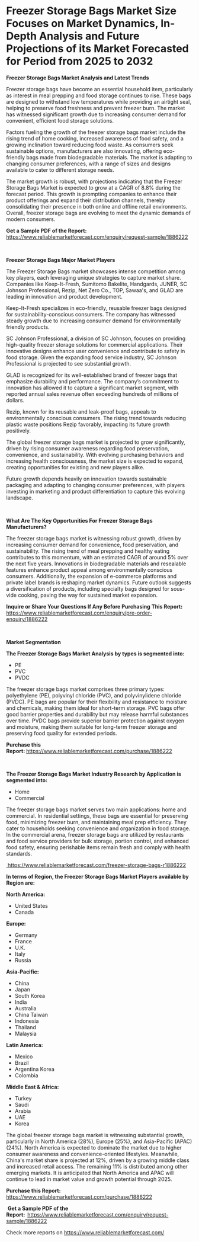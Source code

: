 <p><h1>Freezer Storage Bags Market Size Focuses on Market Dynamics, In-Depth Analysis and Future Projections of its Market Forecasted for Period from 2025 to 2032</h1></p><p><strong>Freezer Storage Bags Market Analysis and Latest Trends</strong></p>
<p><p>Freezer storage bags have become an essential household item, particularly as interest in meal prepping and food storage continues to rise. These bags are designed to withstand low temperatures while providing an airtight seal, helping to preserve food freshness and prevent freezer burn. The market has witnessed significant growth due to increasing consumer demand for convenient, efficient food storage solutions.</p><p>Factors fueling the growth of the freezer storage bags market include the rising trend of home cooking, increased awareness of food safety, and a growing inclination toward reducing food waste. As consumers seek sustainable options, manufacturers are also innovating, offering eco-friendly bags made from biodegradable materials. The market is adapting to changing consumer preferences, with a range of sizes and designs available to cater to different storage needs.</p><p>The market growth is robust, with projections indicating that the Freezer Storage Bags Market is expected to grow at a CAGR of 8.8% during the forecast period. This growth is prompting companies to enhance their product offerings and expand their distribution channels, thereby consolidating their presence in both online and offline retail environments. Overall, freezer storage bags are evolving to meet the dynamic demands of modern consumers.</p></p>
<p><strong>Get a Sample PDF of the Report:&nbsp;</strong> <a href="https://www.reliablemarketforecast.com/enquiry/request-sample/1886222?utm_campaign=3049&utm_medium=2&utm_source=Github&utm_content=ia&utm_term=05042025&utm_id=freezer-storage-bags">https://www.reliablemarketforecast.com/enquiry/request-sample/1886222</a></p>
<p>&nbsp;</p>
<p><strong>Freezer Storage Bags Major Market Players</strong></p>
<p><p>The Freezer Storage Bags market showcases intense competition among key players, each leveraging unique strategies to capture market share. Companies like Keep-It-Fresh, Sumitomo Bakelite, Handgards, JUNER, SC Johnson Professional, Rezip, Net Zero Co., TOP, Sawaa's, and GLAD are leading in innovation and product development.</p><p>Keep-It-Fresh specializes in eco-friendly, reusable freezer bags designed for sustainability-conscious consumers. The company has witnessed steady growth due to increasing consumer demand for environmentally friendly products. </p><p>SC Johnson Professional, a division of SC Johnson, focuses on providing high-quality freezer storage solutions for commercial applications. Their innovative designs enhance user convenience and contribute to safety in food storage. Given the expanding food service industry, SC Johnson Professional is projected to see substantial growth.</p><p>GLAD is recognized for its well-established brand of freezer bags that emphasize durability and performance. The company’s commitment to innovation has allowed it to capture a significant market segment, with reported annual sales revenue often exceeding hundreds of millions of dollars. </p><p>Rezip, known for its reusable and leak-proof bags, appeals to environmentally conscious consumers. The rising trend towards reducing plastic waste positions Rezip favorably, impacting its future growth positively.</p><p>The global freezer storage bags market is projected to grow significantly, driven by rising consumer awareness regarding food preservation, convenience, and sustainability. With evolving purchasing behaviors and increasing health consciousness, the market size is expected to expand, creating opportunities for existing and new players alike. </p><p>Future growth depends heavily on innovation towards sustainable packaging and adapting to changing consumer preferences, with players investing in marketing and product differentiation to capture this evolving landscape.</p></p>
<p>&nbsp;</p>
<p><strong>What Are The Key Opportunities For Freezer Storage Bags Manufacturers?</strong></p>
<p><p>The freezer storage bags market is witnessing robust growth, driven by increasing consumer demand for convenience, food preservation, and sustainability. The rising trend of meal prepping and healthy eating contributes to this momentum, with an estimated CAGR of around 5% over the next five years. Innovations in biodegradable materials and resealable features enhance product appeal among environmentally conscious consumers. Additionally, the expansion of e-commerce platforms and private label brands is reshaping market dynamics. Future outlook suggests a diversification of products, including specialty bags designed for sous-vide cooking, paving the way for sustained market expansion.</p></p>
<p><strong>Inquire or Share Your Questions If Any Before Purchasing This Report:</strong> <a href="https://www.reliablemarketforecast.com/enquiry/pre-order-enquiry/1886222?utm_campaign=3049&utm_medium=2&utm_source=Github&utm_content=ia&utm_term=05042025&utm_id=freezer-storage-bags">https://www.reliablemarketforecast.com/enquiry/pre-order-enquiry/1886222</a></p>
<p>&nbsp;</p>
<p><strong>Market Segmentation</strong></p>
<p><strong>The Freezer Storage Bags Market Analysis by types is segmented into:</strong></p>
<p><ul><li>PE</li><li>PVC</li><li>PVDC</li></ul></p>
<p><p>The freezer storage bags market comprises three primary types: polyethylene (PE), polyvinyl chloride (PVC), and polyvinylidene chloride (PVDC). PE bags are popular for their flexibility and resistance to moisture and chemicals, making them ideal for short-term storage. PVC bags offer good barrier properties and durability but may release harmful substances over time. PVDC bags provide superior barrier protection against oxygen and moisture, making them suitable for long-term freezer storage and preserving food quality for extended periods.</p></p>
<p><strong>Purchase this Report:&nbsp;</strong><a href="https://www.reliablemarketforecast.com/purchase/1886222?utm_campaign=3049&utm_medium=2&utm_source=Github&utm_content=ia&utm_term=05042025&utm_id=freezer-storage-bags">https://www.reliablemarketforecast.com/purchase/1886222</a></p>
<p>&nbsp;</p>
<p><strong>The Freezer Storage Bags Market Industry Research by Application is segmented into:</strong></p>
<p><ul><li>Home</li><li>Commercial</li></ul></p>
<p><p>The freezer storage bags market serves two main applications: home and commercial. In residential settings, these bags are essential for preserving food, minimizing freezer burn, and maintaining meal prep efficiency. They cater to households seeking convenience and organization in food storage. In the commercial arena, freezer storage bags are utilized by restaurants and food service providers for bulk storage, portion control, and enhanced food safety, ensuring perishable items remain fresh and comply with health standards.</p></p>
<p><a href="https://www.reliablemarketforecast.com/freezer-storage-bags-r1886222?utm_campaign=3049&utm_medium=2&utm_source=Github&utm_content=ia&utm_term=05042025&utm_id=freezer-storage-bags">&nbsp;https://www.reliablemarketforecast.com/freezer-storage-bags-r1886222</a></p>
<p><strong>In terms of Region, the Freezer Storage Bags Market Players available by Region are:</strong></p>
<p>
    <p> <strong> North America: </strong>
        <ul>
            <li>United States</li>
            <li>Canada</li>
        </ul>
        </p> 
    <p> <strong> Europe: </strong>
        <ul>
            <li>Germany</li>
            <li>France</li>
            <li>U.K.</li>
            <li>Italy</li>
            <li>Russia</li>
        </ul>
        </p> 
    <p> <strong> Asia-Pacific: </strong>
        <ul>
            <li>China</li>
            <li>Japan</li>
            <li>South Korea</li>
            <li>India</li>
            <li>Australia</li>
            <li>China Taiwan</li>
            <li>Indonesia</li>
            <li>Thailand</li>
            <li>Malaysia</li>
        </ul>
        </p> 
    <p> <strong> Latin America: </strong>
        <ul>
            <li>Mexico</li>
            <li>Brazil</li>
            <li>Argentina Korea</li>
            <li>Colombia</li>
        </ul>
        </p> 
    <p> <strong> Middle East & Africa: </strong>
        <ul>
            <li>Turkey</li>
            <li>Saudi</li>
            <li>Arabia</li>
            <li>UAE</li>
            <li>Korea</li>
        </ul>
    </p>
    </p>
<p><p>The global freezer storage bags market is witnessing substantial growth, particularly in North America (28%), Europe (25%), and Asia-Pacific (APAC) (24%). North America is expected to dominate the market due to higher consumer awareness and convenience-oriented lifestyles. Meanwhile, China's market share is projected at 12%, driven by a growing middle class and increased retail access. The remaining 11% is distributed among other emerging markets. It is anticipated that North America and APAC will continue to lead in market value and growth potential through 2025.</p></p>
<p><strong>Purchase this Report: </strong><a href="https://www.reliablemarketforecast.com/purchase/1886222?utm_campaign=3049&utm_medium=2&utm_source=Github&utm_content=ia&utm_term=05042025&utm_id=freezer-storage-bags">https://www.reliablemarketforecast.com/purchase/1886222</a></p>
<p>&nbsp;<strong>Get a Sample PDF of the Report:&nbsp;&nbsp;</strong><a href="https://www.reliablemarketforecast.com/enquiry/request-sample/1886222?utm_campaign=3049&utm_medium=2&utm_source=Github&utm_content=ia&utm_term=05042025&utm_id=freezer-storage-bags">https://www.reliablemarketforecast.com/enquiry/request-sample/1886222</a></p>
<p><strong></strong></p>
<p>Check more reports on <a href="https://www.reliablemarketforecast.com/?utm_campaign=3049&utm_medium=2&utm_source=Github&utm_content=ia&utm_term=05042025&utm_id=freezer-storage-bags">https://www.reliablemarketforecast.com/</a></p>